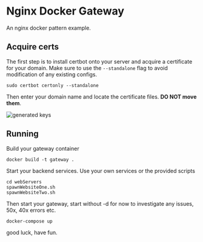 # Nginx Docker Gateway

An nginx docker pattern example.

## Acquire certs

The first step is to install certbot onto your server and acquire a certificate for your domain.
Make sure to use the `--standalone` flag to avoid modification of any existing configs.

```none
sudo certbot certonly --standalone
```

Then enter your domain name and locate the certificate files. **DO NOT move them**.

![generated keys](https://i.imgur.com/ekiUqvI.png)

## Running

Build your gateway container

```output
docker build -t gateway .
```

Start your backend services. Use your own services or the provided scripts

```output
cd webServers
spawnWebsiteOne.sh
spawnWebsiteTwo.sh
```

Then start your gateway, start without -d for now to investigate any issues, 50x, 40x errors etc.

```output
docker-compose up
```

good luck, have fun.
